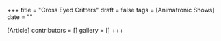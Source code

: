 +++
title = "Cross Eyed Critters"
draft = false
tags = [Animatronic Shows]
date = ""

[Article]
contributors = []
gallery = []
+++